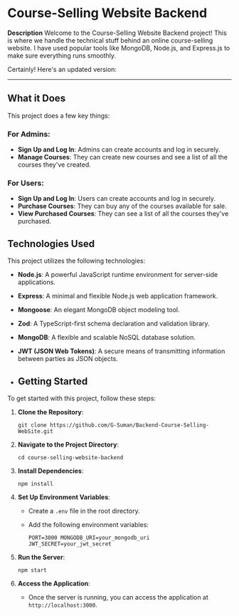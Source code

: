 # Course-Selling Website Backend
**Description**
Welcome to the Course-Selling Website Backend project! This is where we handle the technical stuff behind an online course-selling website. I have used popular tools like MongoDB, Node.js, and Express.js to make sure everything runs smoothly.

  
Certainly! Here's an updated version:

----------

## What it Does

This project does a few key things:

### For Admins:

-   **Sign Up and Log In**: Admins can create accounts and log in securely.
-   **Manage Courses**: They can create new courses and see a list of all the courses they've created.

### For Users:

-   **Sign Up and Log In**: Users can create accounts and log in securely.
-   **Purchase Courses**: They can buy any of the courses available for sale.
-   **View Purchased Courses**: They can see a list of all the courses they've purchased.
## Technologies Used

This project utilizes the following technologies:

-   **Node.js**: A powerful JavaScript runtime environment for server-side applications.
-   **Express**: A minimal and flexible Node.js web application framework.
-   **Mongoose**: An elegant MongoDB object modeling tool.
-   **Zod**: A TypeScript-first schema declaration and validation library.
-   **MongoDB**: A flexible and scalable NoSQL database solution.
-   **JWT (JSON Web Tokens)**: A secure means of transmitting information between parties as JSON objects.

-   ## Getting Started

To get started with this project, follow these steps:

1.  **Clone the Repository**:
    
    `git clone https://github.com/G-Suman/Backend-Course-Selling-WebSite.git` 
    
2.  **Navigate to the Project Directory**:
    
    `cd course-selling-website-backend` 
    
3.  **Install Dependencies**:
    
    `npm install` 
    
4.  **Set Up Environment Variables**:
    
    -   Create a `.env` file in the root directory.
    -   Add the following environment variables:
       
        `PORT=3000
        MONGODB_URI=your_mongodb_uri
        JWT_SECRET=your_jwt_secret` 
        
5.  **Run the Server**:
    
    `npm start` 
    
6.  **Access the Application**:
    -   Once the server is running, you can access the application at `http://localhost:3000`.



